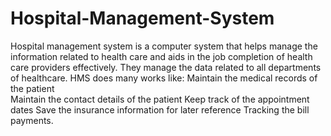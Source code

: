 # Hospital-Management-System
Hospital management system is a computer system that helps manage the information related to health care and aids in the job completion of health care providers effectively. They manage the data related to all departments of healthcare. HMS does many works like:
Maintain the medical records of the patient  
Maintain the contact details of the patient
Keep track of the appointment dates
Save the insurance information for later reference
Tracking the bill payments.
